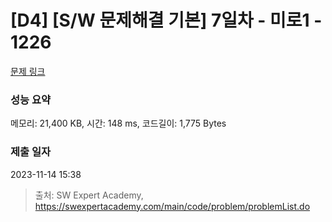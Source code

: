 # [D4] [S/W 문제해결 기본] 7일차 - 미로1 - 1226 

[문제 링크](https://swexpertacademy.com/main/code/problem/problemDetail.do?contestProbId=AV14vXUqAGMCFAYD) 

### 성능 요약

메모리: 21,400 KB, 시간: 148 ms, 코드길이: 1,775 Bytes

### 제출 일자

2023-11-14 15:38



> 출처: SW Expert Academy, https://swexpertacademy.com/main/code/problem/problemList.do